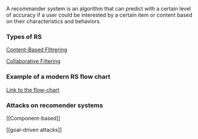 
A recommander system is an algorithm that can predict with a certain level of accuracy if a user could be interested by a certain item or content based on their characteristics and behaviors.

### Types of RS

[Content-Based FIltrering](Content-based%20filtering.md)

[Collaborative Filtering](Collaborative%20filtering.md)


### Example of a modern RS flow chart

[Link to the flow-chart](https://whimsical.com/recommender-systems-process-VThXhM7qexGroix2smqGip)

### Attacks on recomender systems

[[Component-based]]

[[goal-driven attacks]]




